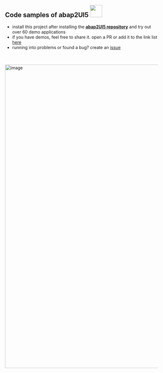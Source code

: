 ## Code samples of abap2UI5 <img src="https://github.com/abap2UI5/abap2UI5/assets/102328295/52ac0bb6-a219-4e9d-9e4f-62698dab3063" width="40">

* install this project after installing the [**abap2UI5 repository**](https://github.com/oblomov-dev/ABAP2UI5) and try out over 60 demo applications
* if you have demos, feel free to share it. open a PR or add it to the link list [here](https://github.com/abap2UI5/abap2UI5/blob/main/docs/links.md)
* running into problems or found a bug? create an [issue](https://github.com/abap2UI5/demo-demos/issues)
<br><br><br>
<img width="1000" alt="image" src="https://github.com/abap2UI5/abap2UI5-samples/assets/102328295/0b3b1013-a888-4455-871b-e8b211114753">

